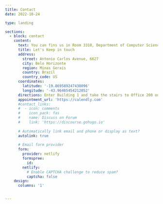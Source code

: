 ```yaml
---
title: Contact
date: 2022-10-24

type: landing

sections:
  - block: contact
    content:
      text: You can fins us in Room 3310, Department of Computer Science (DCC), Federal University of Minas Gerais (UFMG). Antonio Carlos Avenue, 6627, Pampulha, Belo Horizonte, Minas Gerais, Brazil.
      title: Let's Keep in touch
      address:
        street: Antonio Carlos Avenue, 6627
        city: Belo Horizonte
        region: Minas Gerais
        country: Brazil
        country_code: US
      coordinates:
        latitude: '-19.869589247438096'
        longitude: '-43.96465454212052'
      directions: Enter Building 1 and take the stairs to Office 200 on Floor 2
      appointment_url: 'https://calendly.com'
      #contact_links:
      #  - icon: comments
      #    icon_pack: fas
      #    name: Discuss on Forum
      #    link: 'https://discourse.gohugo.io'
    
      # Automatically link email and phone or display as text?
      autolink: true
    
      # Email form provider
      form:
        provider: netlify
        formspree:
          id:
        netlify:
          # Enable CAPTCHA challenge to reduce spam?
          captcha: false
    design:
      columns: '1'


---
```


